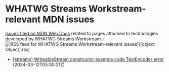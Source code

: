 # WHATWG Streams Workstream-relevant MDN issues

[Issues filed on MDN Web Docs](https://github.com/mdn/content/issues) related to pages attached to technologies developed by WHATWG Streams Workstream. [![RSS feed for WHATWG Streams Workstream-relevant issues](https://www.w3.org/QA/2007/04/feed_icon)]([object Object].rss)

* [\[streams\] WriteableStream constructor example code TextEncoder error](https://github.com/mdn/content/issues/32655) (2024-03-12T05:30:21Z)
  
